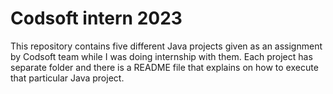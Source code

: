 # Codsoft intern 2023
This repository contains five different Java projects given as an assignment by Codsoft team while I was doing internship with them. Each project has separate folder and there is a README file that explains on how to execute that particular Java project.
